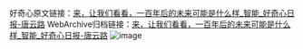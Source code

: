 好奇心原文链接：[来，让我们看看，一百年后的未来可能是什么样_智能_好奇心日报-唐云路](https://www.qdaily.com/articles/3392.html)
WebArchive归档链接：[来，让我们看看，一百年后的未来可能是什么样_智能_好奇心日报-唐云路](http://web.archive.org/web/20181007181006/http://www.qdaily.com:80/articles/3392.html)
![image](http://ww3.sinaimg.cn/large/007d5XDply1g3van2hswtj30u07q1e82)